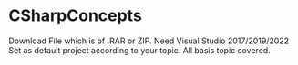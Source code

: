 # CSharpConcepts
Download File which is of .RAR or ZIP.
Need Visual Studio 2017/2019/2022
Set as default project according to your topic.
All basis topic covered.
